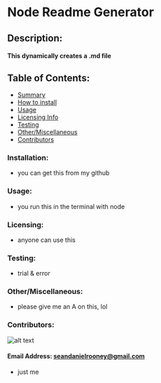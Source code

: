 # Node Readme Generator

## Description:
#### This dynamically creates a .md file

## Table of Contents:

* [Summary](#Description)
* [How to install](#Installation)
* [Usage](#Usage)
* [Licensing Info](#Licensing)
* [Testing](#Testing)
* [Other/Miscellaneous](#Other/Miscellaneous)
* [Contributors](#Contributors)

### Installation:
- you can get this from my github

### Usage:
- you run this in the terminal with node

### Licensing:
- anyone can use this

### Testing:
- trial & error

### Other/Miscellaneous:
- please give me an A on this, lol

### Contributors:
![alt text](https://avatars2.githubusercontent.com/u/59424937?v=4 "Sean-93")

#### Email Address: seandanielrooney@gmail.com
- just me